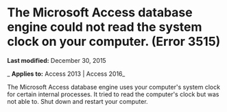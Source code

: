 
# The Microsoft Access database engine could not read the system clock on your computer. (Error 3515)

 **Last modified:** December 30, 2015

 _ **Applies to:** Access 2013 | Access 2016_

The Microsoft Access database engine uses your computer's system clock for certain internal processes. It tried to read the computer's clock but was not able to. Shut down and restart your computer.

